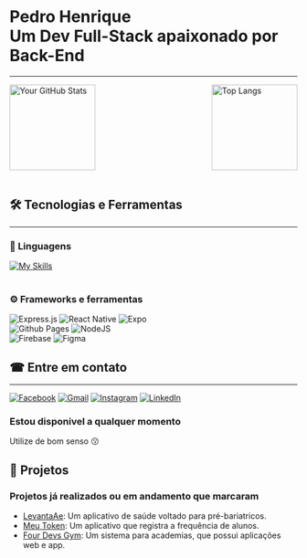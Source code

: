 # Pedro Henrique <br>Um Dev Full-Stack apaixonado por Back-End
---
<div style="display: flex; justify-content: space-between;">
  <img src="https://github-readme-stats.vercel.app/api?username=pedrohenrique1421&show_icons=true&theme=dark" alt="Your GitHub Stats" height="150px"/>
  <img src="https://github-readme-stats.vercel.app/api/top-langs/?username=pedrohenrique1421&layout=compact&theme=dark" alt="Top Langs" height="150px"/>
</div>

<br>

## 🛠 Tecnologias e Ferramentas
---
### 📜 Linguagens
[![My Skills](https://skillicons.dev/icons?i=js,ts,py)](https://skillicons.dev)
<br><br>
### ⚙ Frameworks e ferramentas
![Express.js](https://img.shields.io/badge/express.js-%23404d59.svg?style=for-the-badge&logo=express&logoColor=%2361DAFB)
![React Native](https://img.shields.io/badge/react_native-%2320232a.svg?style=for-the-badge&logo=react&logoColor=%2361DAFB)
![Expo](https://img.shields.io/badge/expo-1C1E24?style=for-the-badge&logo=expo&logoColor=#D04A37)
<br>
![Github Pages](https://img.shields.io/badge/github%20pages-121013?style=for-the-badge&logo=github&logoColor=white)
![NodeJS](https://img.shields.io/badge/node.js-6DA55F?style=for-the-badge&logo=node.js&logoColor=white)
<br>
![Firebase](https://img.shields.io/badge/firebase-%23039BE5.svg?style=for-the-badge&logo=firebase)
![Figma](https://img.shields.io/badge/figma-%23F24E1E.svg?style=for-the-badge&logo=figma&logoColor=white)
<br>
## ☎ Entre em contato
---
<a href="https://www.google.com.br/?hl=pt-BR">![Facebook](https://img.shields.io/badge/Facebook-%231877F2.svg?style-flat-green&logo=Facebook&logoColor=white)</a>
<a href="https://www.google.com.br/?hl=pt-BR">![Gmail](https://img.shields.io/badge/Gmail-D14836?style-flat-green&logo=gmail&logoColor=white)</a>
<a href="https://www.google.com.br/?hl=pt-BR">![Instagram](https://img.shields.io/badge/Instagram-%23E4405F.svg?style-flat-green&logo=Instagram&logoColor=white)</a>
<a href="https://www.google.com.br/?hl=pt-BR">![LinkedIn](https://img.shields.io/badge/linkedin-%230077B5.svg?style-flat-green&logo=linkedin&logoColor=white)</a>
<br>
### Estou disponivel a qualquer momento
Utilize de bom senso 😗
<br>
## 🔭 Projetos
### Projetos já realizados ou em andamento que marcaram
- <span><a href="https://github.com/pedrohenrique1421/LevantaAeApp">LevantaAe</a>: Um aplicativo de saúde voltado para pré-bariatricos.</span>
- <span><a href="https://github.com/pedrohenrique1421/Meutoken">Meu Token</a>: Um aplicativo que registra a frequência de alunos.</span>
- <span><a href="https://github.com/wilkenio/FourDevsGymApp">Four Devs Gym</a>: Um sistema para academias, que possui aplicações web e app.</span>
<br>
